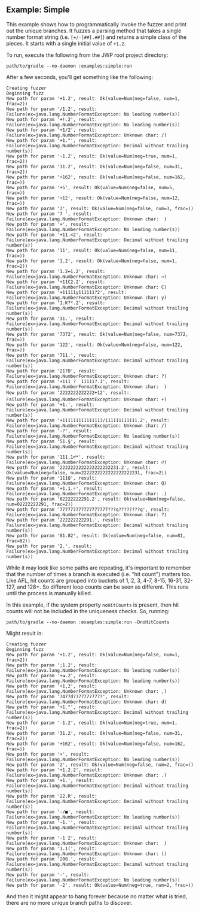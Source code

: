 ## Example: Simple

This example shows how to programmatically invoke the fuzzer and print out the unique branches. It fuzzes a parsing
method that takes a single number format string (i.e. `[+/-]##[.##]`) and returns a simple class of the pieces. It
starts with a single initial value of `+1.2`.

To run, execute the following from the JWP root project directory:

    path/to/gradle --no-daemon :examples:simple:run

After a few seconds, you'll get something like the following:

    Creating fuzzer
    Beginning fuzz
    New path for param '+1.2', result: Ok(value=Num(neg=false, num=1, frac=2))
    New path for param '/1.2', result: Failure(ex=java.lang.NumberFormatException: No leading number(s))
    New path for param '+!.2', result: Failure(ex=java.lang.NumberFormatException: No leading number(s))
    New path for param '+1/2', result: Failure(ex=java.lang.NumberFormatException: Unknown char: /)
    New path for param '+1."', result: Failure(ex=java.lang.NumberFormatException: Decimal without trailing number(s))
    New path for param '-1.2', result: Ok(value=Num(neg=true, num=1, frac=2))
    New path for param '31.2', result: Ok(value=Num(neg=false, num=31, frac=2))
    New path for param '+162', result: Ok(value=Num(neg=false, num=162, frac=))
    New path for param '+5', result: Ok(value=Num(neg=false, num=5, frac=))
    New path for param '+12', result: Ok(value=Num(neg=false, num=12, frac=))
    New path for param '3', result: Ok(value=Num(neg=false, num=3, frac=))
    New path for param '7 ', result: Failure(ex=java.lang.NumberFormatException: Unknown char:  )
    New path for param '+', result: Failure(ex=java.lang.NumberFormatException: No leading number(s))
    New path for param '+11.<2', result: Failure(ex=java.lang.NumberFormatException: Decimal without trailing number(s))
    New path for param '11', result: Ok(value=Num(neg=false, num=11, frac=))
    New path for param '1.2', result: Ok(value=Num(neg=false, num=1, frac=2))
    New path for param '1.2↔1.2', result: Failure(ex=java.lang.NumberFormatException: Unknown char: ↔)
    New path for param '+11C2.2', result: Failure(ex=java.lang.NumberFormatException: Unknown char: C)
    New path for param '+11111y111111?2', result: Failure(ex=java.lang.NumberFormatException: Unknown char: y)
    New path for param '1.K?*.2', result: Failure(ex=java.lang.NumberFormatException: Decimal without trailing number(s))
    New path for param '31.', result: Failure(ex=java.lang.NumberFormatException: Decimal without trailing number(s))
    New path for param '7372', result: Ok(value=Num(neg=false, num=7372, frac=))
    New path for param '122', result: Ok(value=Num(neg=false, num=122, frac=))
    New path for param '711.', result: Failure(ex=java.lang.NumberFormatException: Decimal without trailing number(s))
    New path for param '21?D', result: Failure(ex=java.lang.NumberFormatException: Unknown char: ?)
    New path for param '+111 ?  11111?.1', result: Failure(ex=java.lang.NumberFormatException: Unknown char:  )
    New path for param '2222222222222+12', result: Failure(ex=java.lang.NumberFormatException: Unknown char: +)
    New path for param '+1.', result: Failure(ex=java.lang.NumberFormatException: Decimal without trailing number(s))
    New path for param '+111111111111113/111111111111.2', result: Failure(ex=java.lang.NumberFormatException: Unknown char: /)
    New path for param '-?', result: Failure(ex=java.lang.NumberFormatException: No leading number(s))
    New path for param '51.§', result: Failure(ex=java.lang.NumberFormatException: Decimal without trailing number(s))
    New path for param '111.1♂*', result: Failure(ex=java.lang.NumberFormatException: Unknown char: ♂)
    New path for param '2222222222222222222231.2', result: Ok(value=Num(neg=false, num=2222222222222222222231, frac=2))
    New path for param '111Q', result: Failure(ex=java.lang.NumberFormatException: Unknown char: Q)
    New path for param '+1.1.☼', result: Failure(ex=java.lang.NumberFormatException: Unknown char: .)
    New path for param '02222222291.2', result: Ok(value=Num(neg=false, num=02222222291, frac=2))
    New path for param '777777777777777777???q????????q', result: Failure(ex=java.lang.NumberFormatException: Unknown char: ?)
    New path for param '222222222291.', result: Failure(ex=java.lang.NumberFormatException: Decimal without trailing number(s))
    New path for param '81.82', result: Ok(value=Num(neg=false, num=81, frac=82))
    New path for param '2.', result: Failure(ex=java.lang.NumberFormatException: Decimal without trailing number(s))

While it may look like some paths are repeating, it's important to remember that the number of times a branch is
executed (i.e. "hit count") matters too. Like AFL, hit counts are grouped into buckets of 1, 2, 3, 4-7, 8-15, 16-31,
32-127, and 128+. So different loop counts can be seen as different. This runs until the process is manually killed.

In this example, if the system property `noHitCounts` is present, then hit counts will not be included in the uniqueness 
checks. So, running:

    path/to/gradle --no-daemon :examples:simple:run -DnoHitCounts

Might result in:

    Creating fuzzer
    Beginning fuzz
    New path for param '+1.2', result: Ok(value=Num(neg=false, num=1, frac=2))
    New path for param ';1.2', result: Failure(ex=java.lang.NumberFormatException: No leading number(s))
    New path for param '+◄.2', result: Failure(ex=java.lang.NumberFormatException: No leading number(s))
    New path for param '+1,2', result: Failure(ex=java.lang.NumberFormatException: Unknown char: ,)
    New path for param '7477d?777777777?', result: Failure(ex=java.lang.NumberFormatException: Unknown char: d)
    New path for param '+1."', result: Failure(ex=java.lang.NumberFormatException: Decimal without trailing number(s))
    New path for param '-1.2', result: Ok(value=Num(neg=true, num=1, frac=2))
    New path for param '31.2', result: Ok(value=Num(neg=false, num=31, frac=2))
    New path for param '+162', result: Ok(value=Num(neg=false, num=162, frac=))
    New path for param '+', result: Failure(ex=java.lang.NumberFormatException: No leading number(s))
    New path for param '2', result: Ok(value=Num(neg=false, num=2, frac=))
    New path for param '+1.2.2', result: Failure(ex=java.lang.NumberFormatException: Unknown char: .)
    New path for param '+1.', result: Failure(ex=java.lang.NumberFormatException: Decimal without trailing number(s))
    New path for param '22.R', result: Failure(ex=java.lang.NumberFormatException: Decimal without trailing number(s))
    New path for param '-/■', result: Failure(ex=java.lang.NumberFormatException: No leading number(s))
    New path for param '-1.'', result: Failure(ex=java.lang.NumberFormatException: Decimal without trailing number(s))
    New path for param '-1 2', result: Failure(ex=java.lang.NumberFormatException: Unknown char:  )
    New path for param '1.1(', result: Failure(ex=java.lang.NumberFormatException: Unknown char: ()
    New path for param '200.', result: Failure(ex=java.lang.NumberFormatException: Decimal without trailing number(s))
    New path for param '-', result: Failure(ex=java.lang.NumberFormatException: No leading number(s))
    New path for param '-2', result: Ok(value=Num(neg=true, num=2, frac=))

And then it might appear to hang forever because no matter what is tried, there are no more unique branch paths to
discover.